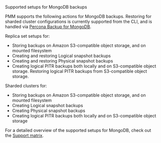 Supported setups for MongoDB backups

PMM supports the following actions for MongoDB backups. Restoring for sharded cluster configurations is currently supported from the CLI, and is handled via [Percona Backup for MongoDB](https://docs.percona.com/percona-backup-mongodb/usage/restore.html).

Replica set setups for:

  - Storing backups on Amazon S3-compatible object storage, and on mounted filesystem
  - Creating and restoring Logical snapshot backups
  - Creating and restoring Physical snapshot backups
  - Creating logical PITR backups both locally and on S3-compatible object storage. Restoring logical PITR backups from S3-compatible object storage.
  
Sharded clusters for:
  - Storing backups on Amazon S3-compatible object storage, and on mounted filesystem
  - Creating Logical snapshot backups
  - Creating Physical snapshot backups
  - Creating logical PITR backups both locally and on S3-compatible object storage
 
For a detailed overview of the supported setups for MongoDB, check out the [Support matrix](../backup/mongodb_limitations.md).
